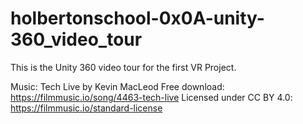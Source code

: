 # holbertonschool-0x0A-unity-360_video_tour
This is the Unity 360 video tour for the first VR Project.

Music: Tech Live by Kevin MacLeod
Free download: https://filmmusic.io/song/4463-tech-live
Licensed under CC BY 4.0: https://filmmusic.io/standard-license
